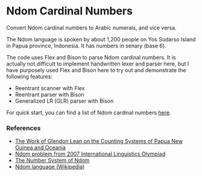 # Ndom Cardinal Numbers

Convert Ndom cardinal numbers to Arabic numerals, and vice versa.

The Ndom language is spoken by about 1,200 people on Yos Sudarso Island in Papua province, Indonesia. It has numbers in senary (base 6).

The code uses Flex and Bison to parse Ndom cardinal numbers. It is actually not difficult to implement handwritten lexer and parser here, but I have purposely used Flex and Bison here to try out and demonstrate the following features:
- Reentrant scanner with Flex
- Reentrant parser with Bison
- Generalized LR (GLR) parser with Bison

For quick start, you can find a list of Ndom cardinal numbers [here](http://www.sf.airnet.ne.jp/ts/language/number/ndom.html).

### References

- [The Work of Glendon Lean on the Counting Systems of Papua New Guinea and Oceania](http://citeseerx.ist.psu.edu/viewdoc/download?doi=10.1.1.590.2110&rep=rep1&type=pdf)
- [Ndom problem from 2007 International Linguistics Olympiad](http://www.ioling.org/problems/2007/i4/)
- [The Number System of Ndom](http://www.sf.airnet.ne.jp/ts/language/number/ndom.html)
- [Ndom language (Wikipedia)](https://en.wikipedia.org/wiki/Ndom_language)
